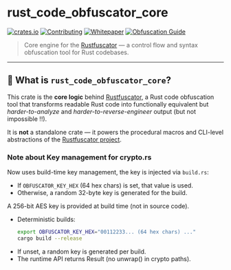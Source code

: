 # rust_code_obfuscator_core

[![crates.io](https://img.shields.io/crates/v/rust_code_obfuscator.svg)](https://crates.io/crates/rust_code_obfuscator)
[![Contributing](https://img.shields.io/badge/docs-contributing-blueviolet?logo=github)](./CONTRIBUTING.md)
[![Whitepaper](https://img.shields.io/badge/docs-whitepaper-lightgrey?logo=readthedocs)](https://github.com/GianIac/rustfuscator/blob/main/WHITEPAPER.md)
[![Obfuscation Guide](https://img.shields.io/badge/docs-obfuscation_fundamentals-blue?logo=rust)](https://gianiac.github.io/rustfuscator/obfuscation_fundamentals.html)

> Core engine for the [Rustfuscator](https://github.com/gianiac/rustfuscator) — a control flow and syntax obfuscation tool for Rust codebases.

---

## 🧠 What is `rust_code_obfuscator_core`?

This crate is the **core logic** behind [Rustfuscator](https://github.com/gianiac/rustfuscator), a Rust code obfuscation tool that transforms readable Rust code into functionally equivalent but *harder-to-analyze* and *harder-to-reverse-engineer* output (but not impossible !!).

It is **not** a standalone crate — it powers the procedural macros and CLI-level abstractions of the [Rustfuscator project](https://github.com/gianiac/rustfuscator).

### Note about Key management for crypto.rs

Now uses build-time key management, the key is injected via `build.rs`:
- If `OBFUSCATOR_KEY_HEX` (64 hex chars) is set, that value is used.
- Otherwise, a random 32-byte key is generated for the build.

A 256-bit AES key is provided at build time (not in source code).

- Deterministic builds:
  ```bash
  export OBFUSCATOR_KEY_HEX="00112233... (64 hex chars) ..."
  cargo build --release 
  ```
- If unset, a random key is generated per build.
- The runtime API returns Result (no unwrap() in crypto paths).
